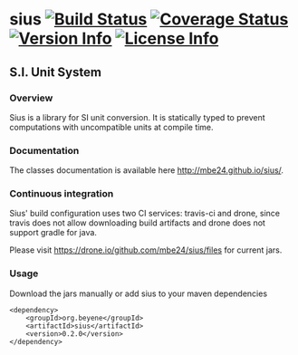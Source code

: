 sius [![Build Status](https://travis-ci.org/mbe24/sius.svg?branch=master)](https://travis-ci.org/mbe24/sius) [![Coverage Status](https://img.shields.io/coveralls/mbe24/sius.svg)](https://coveralls.io/r/mbe24/sius) [![Version Info](http://img.shields.io/badge/version-v0.2.0-blue.svg)](https://github.com/mbe24/sius) [![License Info](http://img.shields.io/badge/license-Apache%20License%20v2.0-orange.svg)](https://raw.githubusercontent.com/mbe24/jcurry/master/LICENSE)
====

S.I. Unit System
----------------

### Overview ###

Sius is a library for SI unit conversion. It is statically typed to prevent computations with uncompatible units
at compile time.

### Documentation ###

The classes documentation is available here http://mbe24.github.io/sius/.

### Continuous integration ###

Sius' build configuration uses two CI services: travis-ci and drone, since travis does not allow downloading build artifacts
and drone does not support gradle for java.

Please visit https://drone.io/github.com/mbe24/sius/files for current jars.

### Usage ###

Download the jars manually or add sius to your maven dependencies

    <dependency>
        <groupId>org.beyene</groupId>
        <artifactId>sius</artifactId>
        <version>0.2.0</version>
    </dependency>
